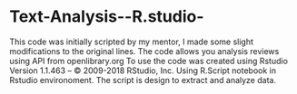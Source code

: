# Text-Analysis--R.studio-
This code was initially scripted by my mentor, I made some slight modifications to the original lines. The code allows you analysis reviews using API from openlibrary.org 
To use the code was created using Rstudio Version 1.1.463 – © 2009-2018 RStudio, Inc.
Using R.Script notebook in Rstudio environoment. 
The script is design to extract and analyze data.
